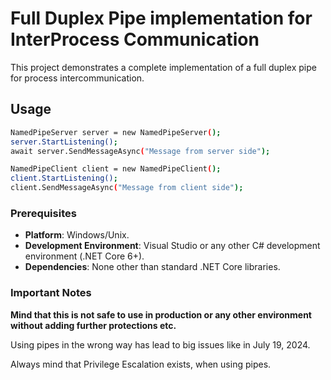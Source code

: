 # Full Duplex Pipe implementation for InterProcess Communication

This project demonstrates a complete implementation of a full duplex pipe for process intercommunication.


## Usage

```bash
NamedPipeServer server = new NamedPipeServer();
server.StartListening();
await server.SendMessageAsync("Message from server side");
```

```bash
NamedPipeClient client = new NamedPipeClient();
client.StartListening();
client.SendMessageAsync("Message from client side");
```		
		
### Prerequisites

- **Platform**: Windows/Unix.
- **Development Environment**: Visual Studio or any other C# development environment (.NET Core 6+).
- **Dependencies**: None other than standard .NET Core libraries.

### Important Notes

**Mind that this is not safe to use in production or any other environment without adding further protections etc.**

Using pipes in the wrong way has lead to big issues like in July 19, 2024.

Always mind that Privilege Escalation exists, when using pipes.
